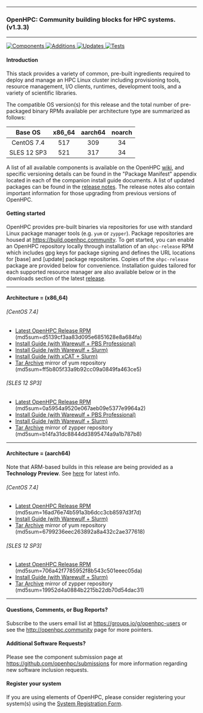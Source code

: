 
---

### OpenHPC: Community building blocks for HPC systems. (v1.3.3)

---

[![Components](https://img.shields.io/badge/components%20available-77-green.svg) ](https://github.com/openhpc/ohpc/wiki/Component-List-v1.3.3)
[![Additions](https://img.shields.io/badge/new%20additions-2-blue.svg) ](https://github.com/openhpc/ohpc/releases/tag/v1.3.3.GA)
[![Updates](https://img.shields.io/badge/updates-27%25-lightgrey.svg) ](https://github.com/openhpc/ohpc/releases/tag/v1.3.3.GA)
[![Tests](https://img.shields.io/badge/tests%20passing-100%25-brightgreen.svg) ](http://test.openhpc.community:8080/job/1.3.x/view/1.3.3/)


#### Introduction

This stack provides a variety of common, pre-built ingredients required to
deploy and manage an HPC Linux cluster including provisioning tools, resource
management, I/O clients, runtimes, development tools, and a variety of
scientific libraries.

The compatible OS version(s) for this release and the total number of
pre-packaged binary RPMs available per architecture type are summarized as follows:

Base OS     | x86_64  | aarch64  | noarch
:---:       | :---:   | :---:    | :---:
CentOS 7.4  | 517     | 309      | 34
SLES 12 SP3 | 521     | 317      | 34

A list of all available components is available on the OpenHPC
[wiki](https://github.com/openhpc/ohpc/wiki/Component-List-v1.3.3), and
specific versioning details can be found in the "Package Manifest" appendix
located in each of the companion install guide documents. A list of updated
packages can be found in the [release
notes](https://github.com/openhpc/ohpc/releases/tag/v1.3.3.GA). The release
notes also contain important information for those upgrading from previous
versions of OpenHPC.

#### Getting started

OpenHPC provides pre-built binaries via repositories for use with standard
Linux package manager tools (e.g. ```yum``` or ```zypper```). Package
repositories are housed at https://build.openhpc.community. To get started, you
can enable an OpenHPC repository locally through installation of an
```ohpc-release``` RPM which includes gpg keys for package signing and defines
the URL locations for [base] and [update] package repositories. Copies of the
```ohpc-release``` package are provided below for convenience. Installation guides 
tailored for each supported resource manager are also available below or in
the downloads section of the latest
[release](https://github.com/openhpc/ohpc/releases/tag/v1.3.3.GA).

---

#### Architecture = (x86_64)

###### [CentOS 7.4]
* [Latest OpenHPC Release RPM](https://github.com/openhpc/ohpc/releases/download/v1.3.GA/ohpc-release-1.3-2.el7.x86_64.rpm) (md5sum=d5139cf3aa83d095e6851628e8a684fa)
* [Install Guide (with Warewulf + PBS Professional)](https://github.com/openhpc/ohpc/releases/download/v1.3.3.GA/Install_guide-CentOS7-Warewulf-PBSPro-1.3.3-x86_64.pdf)
* [Install Guide (with Warewulf + Slurm)](https://github.com/openhpc/ohpc/releases/download/v1.3.3.GA/Install_guide-CentOS7-Warewulf-SLURM-1.3.3-x86_64.pdf)
* [Install Guide (with xCAT + Slurm)](https://github.com/openhpc/ohpc/releases/download/v1.3.3.GA/Install_guide-CentOS7-xCAT-SLURM-1.3.3-x86_64.pdf)
* [Tar Archive](http://build.openhpc.community/dist/1.3.3/OpenHPC-1.3.3.CentOS_7.x86_64.tar) mirror of yum repository (md5sum=ff5b805f33a9b92cc09a0849fa463ce5)

###### [SLES 12 SP3]
* [Latest OpenHPC Release RPM](https://github.com/openhpc/ohpc/releases/download/v1.3.GA/ohpc-release-1.3-2.sle12.x86_64.rpm) (md5sum=0a5954a9520e067aeb09e5377e9964a2)
* [Install Guide (with Warewulf + PBS Professional)](https://github.com/openhpc/ohpc/releases/download/v1.3.3.GA/Install_guide-SLE_12-Warewulf-PBSPro-1.3.3-x86_64.pdf)
* [Install Guide (with Warewulf + Slurm)](https://github.com/openhpc/ohpc/releases/download/v1.3.3.GA/Install_guide-SLE_12-Warewulf-SLURM-1.3.3-x86_64.pdf)
* [Tar Archive](http://build.openhpc.community/dist/1.3.3/OpenHPC-1.3.3.SLE_12.x86_64.tar) mirror of zypper repository (md5sum=b14fa31dc8844dd3895474a9a1b787b8)

---

#### Architecture = (aarch64)

Note that ARM-based builds in this release are being provided as a **Technology Preview**. See [here](https://github.com/openhpc/ohpc/wiki/ARM-Tech-Preview) for latest info.

###### [CentOS 7.4]
* [Latest OpenHPC Release RPM](https://github.com/openhpc/ohpc/releases/download/v1.3.GA/ohpc-release-1.3-2.el7.aarch64.rpm) (md5sum=16ad76e74b591a3b6dcc3cb8597d3f7d)
* [Install Guide (with Warewulf + Slurm)](https://github.com/openhpc/ohpc/releases/download/v1.3.3.GA/Install_guide-CentOS7-Warewulf-SLURM-1.3.3-aarch64.pdf)
* [Tar Archive](http://build.openhpc.community/dist/1.3.3/OpenHPC-1.3.3.CentOS_7.aarch64.tar) mirror of yum repository (md5sum=6799236eec263892a8a432c2ae377618)

###### [SLES 12 SP3]
* [Latest OpenHPC Release RPM](https://github.com/openhpc/ohpc/releases/download/v1.3.GA/ohpc-release-1.3-2.sle12.aarch64.rpm) (md5sum=706a42f7785952f8b543c501eeec05da)
* [Install Guide (with Warewulf + Slurm)](https://github.com/openhpc/ohpc/releases/download/v1.3.3.GA/Install_guide-SLE_12-Warewulf-SLURM-1.3.3-aarch64.pdf)
* [Tar Archive](http://build.openhpc.community/dist/1.3.3/OpenHPC-1.3.3.SLE_12.aarch64.tar) mirror of zypper repository (md5sum=19952d4a0884b2215b22db70d54dac31)

---

#### Questions, Comments, or Bug Reports?

Subscribe to the users email list at https://groups.io/g/openhpc-users or see
the http://openhpc.community page for more pointers.

#### Additional Software Requests?

Please see the component submission page at
https://github.com/openhpc/submissions for more information regarding new
software inclusion requests.

#### Register your system

If you are using elements of OpenHPC, please consider registering your
system(s) using the [System Registration
Form](https://drive.google.com/open?id=1KvFM5DONJigVhOlmDpafNTDDRNTYVdolaYYzfrHkOWI).


